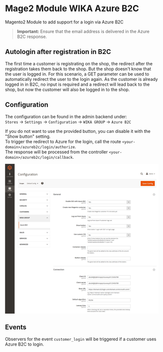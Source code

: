 # Mage2 Module WIKA Azure B2C

Magento2 Module to add support for a login via Azure B2C

> **Important:** Ensure that the email address is delivered in the Azure B2C response.

## Autologin after registration in B2C
The first time a customer is registrating on the shop, the redirect after the registration takes them back to the shop.
But the shop doesn't know that the user is logged in.
For this scenario, a GET parameter can be used to automatically redirect the user to the login again.
As the customer is already logged in in B2C, no input is required and a redirect will lead back to the shop, but now the customer will also be logged in to the shop.

## Configuration
The configuration can be found in the admin backend under:  
`Stores` -> `Settings` -> `Configuration` -> `WIKA GROUP` -> `Azure B2C`

If you do not want to use the provided button, you can disable it with the "Show button" setting.  
To trigger the redirect to Azure for the login, call the route `<your-domain>/azureb2c/login/authorize`.  
The response will be processed from the controller `<your-domain>/azureb2c/login/callback`.

![image](doc/Settings.png)

## Events
Observers for the event `customer_login` will be triggered if a customer uses Azure B2C to login.

